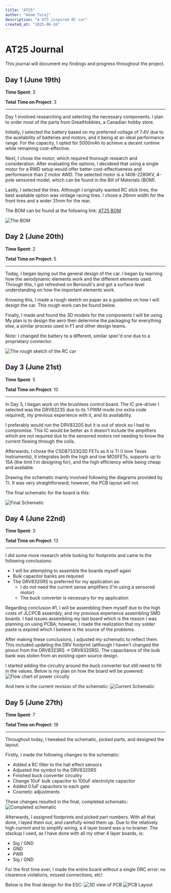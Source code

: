 ```yaml
---
title: "AT25"
author: "Adam Turaj"
description: "A GT3 inspired RC car"
created_at: "2025-06-16"
---
```


# AT25 Journal

This journal will document my findings and progress throughout the project.

## Day 1 (June 19th)

**Time Spent**: 3

**Total Time on Project**: 3

---

Day 1 involved researching and selecting the necessary components. I plan to order most of the parts from GreatHobbies, a Canadian hobby store.

Initially, I selected the battery based on my preferred voltage of 7.4V due to the availability of batteries and motors, and it being at an ideal performance range. For the capacity, I opted for 5000mAh to achieve a decent runtime while remaining cost-effective.

Next, I chose the motor, which required thorough research and consideration. After evaluating the options, I decideed that using a single motor for a RWD setup would offer better cost-effectiveness and performance than 2 motor AWD. The selected motor is a 1406-2280KV, 4-pole sensored model, which can be found in the Bill of Materials (BOM).

Lastly, I selected the tires. Although I originally wanted RC slick tires, the best available option was vintage racing tires. I chose a 26mm width for the front tires and a wider 31mm for the rear.

The BOM can be found at the following link: [AT25 BOM](https://docs.google.com/spreadsheets/d/1flXe85N5WV3nN8ESYz18NZuvuu6GO_V06G4YLhqS2Ls/edit?usp=sharing)

![The BOM](https://hc-cdn.hel1.your-objectstorage.com/s/v3/34b6dca96e3978a9ee3a535140ec9d82047ec993_image.png)

## Day 2 (June 20th)

**Time Spent**: 2

**Total Time on Project**: 5

---

Today, I began laying out the general design of the car. I began by learning how the aerodynamic elements work and the different elements used. Through this, I got refreshed on Bernoulli's and got a surface level understanding on how the important elements work.

Knowing this, I made a rough sketch on paper as a guideline on how I will design the car. This rough work can be found below.

Finally, I made and found the 3D models for the components I will be using. My plan is to design the aero then determine the packaging for everything else, a similar process used in F1 and other design teams.

Note: I changed the battery to a different, similar spec'd one due to a proprietary connector.

![The rough sketch of the RC car](https://hc-cdn.hel1.your-objectstorage.com/s/v3/385cd5cd533fd6cc2addcd017ffad2ef2bab02a1_img_8022.jpeg)

## Day 3 (June 21st)

**Time Spent**: 5

**Total Time on Project**: 10

---

In Day 3, I began work on the brushless control board. The IC pre-driver I selected was the DRV8323S due to its 1 PWM mode (no extra code required), my previous experience with it, and its availability.

I preferably would run the DRV8320S but it is out of stock so I had to compromise. This IC would be better as it doesn't include the amplifiers which are not required due to the sensored motors not needing to know the current flowing through the coils.

Afterwards, I chose the CSD87333Q3D FETs as it is TI (I love Texas Instruments), it integrates both the high and low MOSFETs, supports up to 15A (the limit I'm designing for), and the high efficiency while being cheap and available.

Drawing the schematic mainly involved following the diagrams provided by TI. It was very straightforward; however, the PCB layout will not.

The final schematic for the board is this:

![Final Schematic](https://hc-cdn.hel1.your-objectstorage.com/s/v3/8eae5faa91f8c98d03fa222825bc17d268089a94_image.png)

## Day 4 (June 22nd)

**Time Spent**: 3

**Total Time on Project**: 13

---

I did some more research while looking for footprints and came to the following conclusions:

- I will be attempting to assemble the boards myself again
- Bulk capacitor banks are required
- The DRV8320RS is preferred for my application as:
  - I do not need the current sense amplifiers (I'm using a sensored motor)
  - The buck converter is necessary for my application

Regarding conclusion #1, I will be assembling them myself due to the high costs of JLCPCB assembly, and my previous experience assembling SMD boards. I had issues assembling my last board which is the reason I was planning on using PCBA; however, I made the realization that my solder paste is expired which I believe is the source of the problems.

After making these conclusions, I adjusted my schematic to reflect them. This included updating the DRV footprint (although I haven't changed the pinout from the DRV8323RS -> DRV8320RS). The capacitance of the bulk bank was stolen from an existing open source design.

I started adding the circuitry around the buck converter but still need to fill in the values. Below is my plan on how the board will be powered:
![Flow chart of power circuity](https://hc-cdn.hel1.your-objectstorage.com/s/v3/aa759014652247c120b7a52cfe677ecdad9f329c_image.png)

And here is the current revision of the schematic:
![Current Schematic](https://hc-cdn.hel1.your-objectstorage.com/s/v3/61036e09d5d0d80cc4c21ae81d8042cd64b4b91d_image.png)

## Day 5 (June 27th)

**Time Spent**: 7

**Total Time on Project**: 19

---

Throughout today, I tweaked the schematic, picked parts, and designed the layout.

Firstly, I made the following changes to the schematic:

- Added a RC filter to the hall effect sensors
- Adjusted the symbol to the DRV8320RS
- Finished buck converter circuitry
- Change 10uF bulk capacitor to 100uF electrolyte capacitor
- Added 0.1uF capacitors to each gate
- Cosmetic adjustments

These changes resulted in the final, completed schematic:
![Completed schematic](https://hc-cdn.hel1.your-objectstorage.com/s/v3/a2eccc6b94371e0a6ef36dab957d2c63444db661_motor_driver.png)

Afterwards, I assigned footprints and picked part numbers. With all that done, I layed them out, and carefully wired them up. Due to the relatively high current and to simplify wiring, a 4 layer board was a no brainer. The stackup I used, as I have done with all my other 4 layer boards, is:

- Sig / GND
- GND
- PWR
- Sig / GND

For the first time ever, I made the entire board without a single DRC error: no clearence violations, missed connections, etc!

Below is the final design for the ESC:
![3D view of PCB](https://hc-cdn.hel1.your-objectstorage.com/s/v3/026301dc0eeec364d06b7de6c3771141921c3320_image.png)
![PCB Layout](https://hc-cdn.hel1.your-objectstorage.com/s/v3/e2a30e74069a72bd700e183be4fe7425fea80c3d_image.png)
